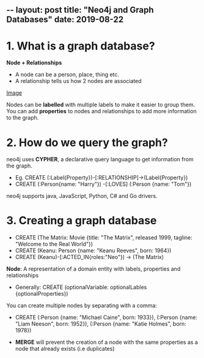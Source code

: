 --
layout: post
title: "Neo4j and Graph Databases"
date: 2019-08-22
---

# 1. What is a graph database?
**Node + Relationships**
- A node can be a person, place, thing etc. 
- A relationship tells us how 2 nodes are associated

[Image](https://www.google.com/url?sa=i&source=images&cd=&ved=2ahUKEwi6-t_zppXkAhVcl48KHTP4Az4QjRx6BAgBEAQ&url=https%3A%2F%2Fneo4j.com%2Fblog%2Fwhy-graph-databases-are-the-future%2F&psig=AOvVaw35ZF0FXnl1G5ijJBqjbFvy&ust=1566522953071108)

Nodes can be **labelled** with multiple labels to make it easier to group them. 
You can add **properties** to nodes and relationships to add more information to the graph. 

# 2. How do we query the graph?
neo4j uses **CYPHER**, a declarative query language to get information from the graph. 

- Eg. CREATE (:Label{Property})-[:RELATIONSHIP]->(Label{Property})
- CREATE (:Person{name: "Harry"}) -[:LOVES] (:Person {name: "Tom"})

neo4j supports java, JavaScript, Python, C# and Go drivers. 

# 3. Creating a graph database

- CREATE (The Matrix: Movie {title: "The Matrix", released 1999, tagline: "Welcome to the Real World"})
- CREATE (Keanu: Person {name: "Keanu Reeves", born: 1964})
- CREATE (Keanu)-[:ACTED_IN{roles:"Neo"}) -> (The Matrix)

**Node**: A representation of a domain entity with labels, properties and relationships
- Generally: CREATE (optionalVariable: optionalLables {optionalProperties})

You can create multiple nodes by separating with a comma:
- CREATE (:Person {name: "Michael Caine", born: 1933}), (:Person {name: "Liam Neeson", born: 1952}), (:Person {name: "Katie Holmes", born: 1978})

- **MERGE** will prevent the creation of a node with the same properties as a node that already exists (i.e duplicates)



